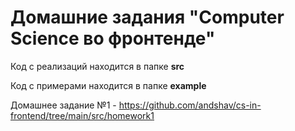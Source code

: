 # Домашние задания "Computer Science во фронтенде"

Код с реализаций находится в папке **src**

Код с примерами находится в папке **example**

Домашнее задание №1 - https://github.com/andshav/cs-in-frontend/tree/main/src/homework1

